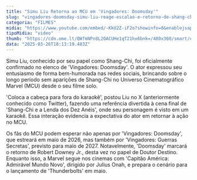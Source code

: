```yaml
---
title: "Simu Liu Retorna ao MCU em 'Vingadores: Doomsday'"
slug: "vingadores-doomsday-simu-liu-reage-escalao-e-retorno-de-shang-chi"
categoria: "FILMES"
midia: "https://www.youtube.com/embed/-KkU2Z-iF2o?showinfo=0&enablejsapi=1"
tipoMidia: "video"
thumb: "https://cdn.ome.lt/QWfmNPn8L2OACUHe1qT21hx6bnk=/480x360/smart/extras/conteudos/Design_sem_nome_5_aHloODY.jpg"
data: "2025-03-26T18:13:19.483Z"
---
```


Simu Liu, conhecido por seu papel como Shang-Chi, foi oficialmente confirmado no elenco de 'Vingadores: Doomsday'. O ator expressou seu entusiasmo de forma bem-humorada nas redes sociais, brincando sobre o longo período sem aparições de Shang-Chi no Universo Cinematográfico Marvel (MCU) desde o seu filme solo.

'Coloca a cabeça para fora do karaokê', postou Liu no X (anteriormente conhecido como Twitter), fazendo uma referência divertida à cena final de 'Shang-Chi e a Lenda dos Dez Anéis', onde seu personagem é visto em um karaokê. Essa interação evidencia a expectativa do ator em retornar à ação no MCU.

Os fãs do MCU podem esperar não apenas por 'Vingadores: Doomsday', que estreará em maio de 2026, mas também por 'Vingadores: Guerras Secretas', previsto para maio de 2027. Notavelmente, 'Doomsday' marcará o retorno de Robert Downey Jr., desta vez no papel de Doutor Destino. Enquanto isso, a Marvel segue nos cinemas com 'Capitão América: Admirável Mundo Novo', dirigido por Julius Onah, e prepara o cenário para o lançamento de 'Thunderbolts' em maio.